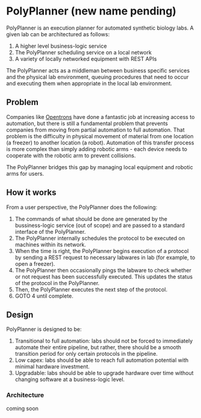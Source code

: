 # PolyPlanner (new name pending)

PolyPlanner is an execution planner for automated synthetic biology labs. A given lab can be architectured as follows:

1. A higher level business-logic service
2. The PolyPlanner scheduling service on a local network
3. A variety of locally networked equipment with REST APIs

The PolyPlanner acts as a middleman between business specific services and the physical lab environment, queuing procedures that need to occur and executing them when appropriate in the local lab environment.

## Problem

Companies like [Opentrons](https://opentrons.com/) have done a fantastic job at increasing access to automation, but there is still a fundamental problem that prevents companies from moving from partial automation to full automation. That problem is the difficulty in physical movement of material from one location (a freezer) to another location (a robot). Automation of this transfer process is more complex than simply adding robotic arms - each device needs to cooperate with the robotic arm to prevent collisions.

The PolyPlanner bridges this gap by managing local equipment and robotic arms for users. 

## How it works

From a user perspective, the PolyPlanner does the following:

1. The commands of what should be done are generated by the bussiness-logic service (out of scope) and are passed to a standard interface of the PolyPlanner.
2. The PolyPlanner internally schedules the protocol to be executed on machines within its network.
3. When the time is right, the PolyPlanner begins execution of a protocol by sending a REST request to necessary labwares in lab (for example, to open a freezer).
4. The PolyPlanner then occasionally pings the labware to check whether or not request has been successfully executed. This updates the status of the protocol in the PolyPlanner.
5. Then, the PolyPlanner executes the next step of the protocol.
6. GOTO 4 until complete.


## Design

PolyPlanner is designed to be:

1. Transitional to full automation: labs should not be forced to immediately automate their entire pipeline, but rather, there should be a smooth transition period for only certain protocols
in the pipeline.
2. Low capex: labs should be able to reach full automation potential with minimal hardware investment.
3. Upgradable: labs should be able to upgrade hardware over time without changing software at a business-logic level.

### Architecture

coming soon
